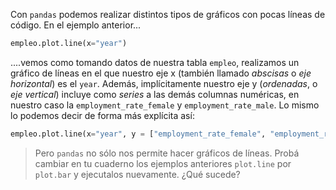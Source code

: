 Con `pandas` podemos realizar distintos tipos de gráficos con pocas líneas de código. En el ejemplo anterior...

```python
empleo.plot.line(x="year")
```

....vemos como tomando datos de nuestra tabla `empleo`, realizamos un gráfico de líneas en el que nuestro eje x (también llamado _abscisas_ o _eje horizontal_) es el `year`.  Además, implícitamente nuestro eje y (_ordenadas_, o _eje vertical_) incluye como _series_ a las demás columnas numéricas, en nuestro caso la `employment_rate_female` y `employment_rate_male`. Lo mismo lo podemos decir de forma más explícita así:

```python
empleo.plot.line(x="year", y = ["employment_rate_female", "employment_rate_male"])
```

> Pero `pandas` no sólo nos permite hacer gráficos de líneas. Probá cambiar en tu cuaderno los ejemplos anteriores `plot.line` por `plot.bar` y ejecutalos nuevamente. ¿Qué sucede?
